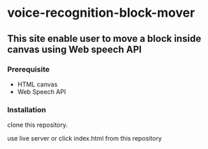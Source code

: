# voice-recognition-block-mover

## This site enable user to move a block inside canvas using Web speech API

### Prerequisite
- HTML canvas
- Web Speech API

### Installation
clone this repository.

use live server
or
click index.html from this repository
